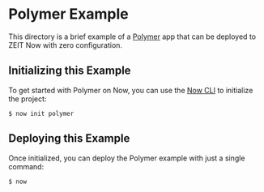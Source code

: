 # Polymer Example

This directory is a brief example of a [Polymer](https://www.polymer-project.org/) app that can be deployed to ZEIT Now with zero configuration.

## Initializing this Example

To get started with Polymer on Now, you can use the [Now CLI](https://zeit.co/download) to initialize the project:

```shell
$ now init polymer
```

## Deploying this Example

Once initialized, you can deploy the Polymer example with just a single command:

```shell
$ now
```
